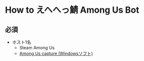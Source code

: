 # How to えへへっ鯖 Among Us Bot 
## 必須
- ホスト1名
  - Steam Among Us
  - [Among Us capture (Windowsソフト) ](https://github.com/denverquane/amonguscapture/releases/latest)
